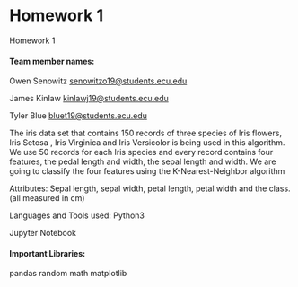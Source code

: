 # Homework 1

Homework 1

#### **Team member names:**

Owen Senowitz
senowitzo19@students.ecu.edu

James Kinlaw
kinlawj19@students.ecu.edu

Tyler Blue
bluet19@students.ecu.edu

The iris data set that contains 150 records of three species of Iris flowers, Iris Setosa , Iris Virginica and Iris Versicolor is being used in this algorithm.
We use 50 records for each Iris species and every record contains four features, the pedal length and width, the sepal length and width. We are going to classify the four features
using the K-Nearest-Neighbor algorithm

Attributes:
Sepal length, sepal width, petal length, petal width and the class.(all measured in cm)

Languages and Tools used:
Python3

Jupyter Notebook


#### **Important Libraries:**

pandas
random
math
matplotlib
